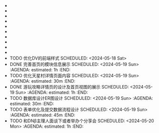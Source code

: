 -
-
-
-
-
-
-
-
-
-
- TODO 优化DV的前端样式
  SCHEDULED: <2024-05-18 Sat>
- DONE 完善首页的模块信息展示
  SCHEDULED: <2024-05-19 Sun>
  :AGENDA:
  estimated: 1h
  :END:
- TODO 优化天星村详情页面内容
  SCHEDULED: <2024-05-19 Sun>
  :AGENDA:
  estimated: 30m
  :END:
- DONE 游玩攻略详情页的设计及首页视图的展示
  SCHEDULED: <2024-05-19 Sun>
  :AGENDA:
  estimated: 1h
  :END:
- TODO 数据库设计ER图设计
  SCHEDULED: <2024-05-19 Sun>
  :AGENDA:
  estimated: 30m
  :END:
- TODO 表单优化及提交数据流程设计
  SCHEDULED: <2024-05-19 Sun>
  :AGENDA:
  estimated: 45m
  :END:
- TODO 和DNβ主理人面谈下或者举办个分享会
  SCHEDULED: <2024-05-20 Mon>
  :AGENDA:
  estimated: 1h
  :END: